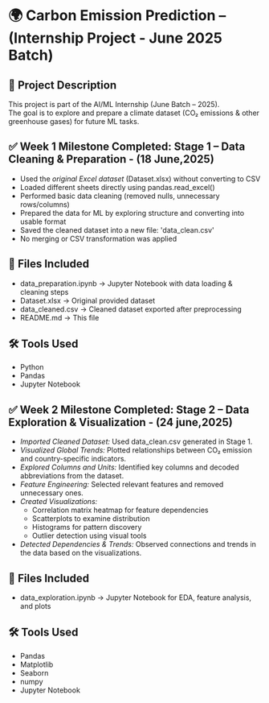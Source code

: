 # 🌍 Carbon Emission Prediction – (Internship Project - June 2025 Batch)

## 📁 Project Description

This project is part of the AI/ML Internship (June Batch – 2025).  
The goal is to explore and prepare a climate dataset (CO₂ emissions & other greenhouse gases) for future ML tasks.

## ✅ Week 1 Milestone Completed: Stage 1 – Data Cleaning & Preparation - (18 June,2025)

- Used the *original Excel dataset* (Dataset.xlsx) without converting to CSV
- Loaded different sheets directly using pandas.read_excel()
- Performed basic data cleaning (removed nulls, unnecessary rows/columns)
- Prepared the data for ML by exploring structure and converting into usable format
- Saved the cleaned dataset into a new file: 'data_clean.csv'
- No merging or CSV transformation was applied

## 📁 Files Included

- data_preparation.ipynb → Jupyter Notebook with data loading & cleaning steps
- Dataset.xlsx → Original provided dataset
- data_cleaned.csv → Cleaned dataset exported after preprocessing
- README.md → This file

## 🛠 Tools Used

- Python
- Pandas
- Jupyter Notebook


## ✅ Week 2 Milestone Completed: Stage 2 – Data Exploration & Visualization - (24 june,2025)

- *Imported Cleaned Dataset:* Used data_clean.csv generated in Stage 1.
- *Visualized Global Trends:* Plotted relationships between CO₂ emission and country-specific indicators.
- *Explored Columns and Units:* Identified key columns and decoded abbreviations from the dataset.
- *Feature Engineering:* Selected relevant features and removed unnecessary ones.
- *Created Visualizations:*
  - Correlation matrix heatmap for feature dependencies
  - Scatterplots to examine distribution
  - Histograms for pattern discovery
  - Outlier detection using visual tools
- *Detected Dependencies & Trends:* Observed connections and trends in the data based on the visualizations.

## 📁 Files Included
- data_exploration.ipynb → Jupyter Notebook for EDA, feature analysis, and plots

## 🛠 Tools Used

- Pandas 
- Matplotlib 
- Seaborn 
- numpy
- Jupyter Notebook


